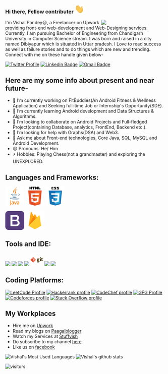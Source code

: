 ### Hi there, Fellow contributer <img src="https://raw.githubusercontent.com/ABSphreak/ABSphreak/master/gifs/Hi.gif" width="30px">
<img align='right' src='https://user-images.githubusercontent.com/5713670/87202985-820dcb80-c2b6-11ea-9f56-7ec461c497c3.gif' width='200"'>

I'm Vishal Pandey😃, a Freelancer on Upwork providing front-end web-development and Web-Designing services. Currently, I am pursuing Bachelor of Engineering from Chandigarh University in Computer Science stream. I was born and raised in a city named Dibiyapur which is situated in Uttar pradesh. I Love to read success as well as failure stories and to do things which are new and trending. Connect with me on these handle given below- <br>

<!-- <a href="https://twitter.com/VishalP22541789">
  <img align="left" alt="Vishal Pandey | Twitter" width="22px" src="https://raw.githubusercontent.com/peterthehan/peterthehan/master/assets/twitter.svg" />
</a> -->

<!-- Contact Profiles -->
[![Twitter Profile](https://img.shields.io/badge/Vishal-1DA1F2?style=flat-square&logo=twitter&logoColor=white&link=https://twitter.com/VishalP22541789)](https://twitter.com/VishalP22541789)
[![Linkedin Badge](https://img.shields.io/badge/-Vishal-blue?style=flat-square&logo=Linkedin&logoColor=white&link=https://www.linkedin.com/in/vishal-pandey-1a7a141b2)](https://www.linkedin.com/in/vishal-pandey-1a7a141b2) 
[![Gmail Badge](https://img.shields.io/badge/-Vishal-c14438?style=flat-square&logo=Gmail&logoColor=white&link=mailto:vishalps2606@gmail.com)](mailto:vishalps2606@gmail.com)

## Here are my some info about present and near future-

- 🔭 I’m currently working on FitBuddies(An Android Fitness & Wellness Application) and Seeking full-time Job or Internship's Opportunity(SDE).
- 🌱 I’m currently learning Android development and Data Structures & Algorithms.
- 👯 I’m looking to collaborate on Android Projects and Full-fledged Project(containing Database, analytics, FrontEnd, Backend etc.).
- 🤔 I’m looking for help with Graphs(DSA) and Web3.
- 💬 Ask me about Front-end technologies, Core Java, SQL, MySQL and Android Development.
- 😄 Pronouns: He/ Him
- ⚡ Hobbies: Playing Chess(not a grandmaster) and exploring the UNEXPLORED.

## Languages and Frameworks:  

<code><img height="60" src="https://raw.githubusercontent.com/github/explore/80688e429a7d4ef2fca1e82350fe8e3517d3494d/topics/java/java.png"></code>
<code><img height="60" src="https://raw.githubusercontent.com/github/explore/80688e429a7d4ef2fca1e82350fe8e3517d3494d/topics/html/html.png"></code>
<code><img height="60" src="https://raw.githubusercontent.com/github/explore/80688e429a7d4ef2fca1e82350fe8e3517d3494d/topics/css/css.png"></code>
<!-- <code><img height="60" src="https://raw.githubusercontent.com/github/explore/80688e429a7d4ef2fca1e82350fe8e3517d3494d/topics/javascript/javascript.png"></code> -->
<code><img height="60" src="https://raw.githubusercontent.com/github/explore/80688e429a7d4ef2fca1e82350fe8e3517d3494d/topics/bootstrap/bootstrap.png"></code>
<code><img height="60" src="https://raw.githubusercontent.com/github/explore/80688e429a7d4ef2fca1e82350fe8e3517d3494d/topics/firebase/firebase.png"></code>

## Tools and IDE:

<code><img height="40" src="https://img.shields.io/badge/IntelliJIDEA-000000.svg?style=for-the-badge&logo=intellij-idea&logoColor=white"/></code>
<code><img height="40" src="https://img.shields.io/badge/Visual_Studio_Code-0078D4?style=for-the-badge&logo=visual%20studio%20code&logoColor=white"/></code>
<code><img height="40" src="https://img.shields.io/badge/MySQL-005C84?style=for-the-badge&logo=mysql&logoColor=white"/></code>
<code><img height="40" src="https://img.shields.io/badge/Android_Studio-3DDC84?style=for-the-badge&logo=android-studio&logoColor=white"/></code>
<code><img height="40" src="https://raw.githubusercontent.com/github/explore/80688e429a7d4ef2fca1e82350fe8e3517d3494d/topics/git/git.png"></code>
<code><img height="40" src="https://img.shields.io/badge/Google_chrome-4285F4?style=for-the-badge&logo=Google-chrome&logoColor=white"/></code>
<code><img height="40" src="https://img.shields.io/badge/Figma-F24E1E?style=for-the-badge&logo=figma&logoColor=white" /></code>

## Coding Platforms:

[![LeetCode Profile](https://img.shields.io/badge/-LeetCode-FFA116?style=for-the-badge&logo=LeetCode&logoColor=white&link=https://leetcode.com/stuffvish_code)](https://leetcode.com/stuffvish_code)
[![Hackerrank profile](https://img.shields.io/badge/-Hackerrank-2EC866?style=for-the-badge&logo=HackerRank&logoColor=white&link=https://www.hackerrank.com/vishalps2606)](https://www.hackerrank.com/vishalps2606)
[![CodeChef profile](https://img.shields.io/badge/-CodeChef-5B4638?style=for-the-badge&logo=CodeChef&logoColor=white&link=https://www.codechef.com/users/stuffvish_code)](https://www.codechef.com/users/stuffvish_code)
[![GFG Profile](https://img.shields.io/badge/GeeksforGeeks-298D46?style=for-the-badge&logo=geeksforgeeks&logoColor=white&link=https://auth.geeksforgeeks.org/user/vishalps2606/practice)](https://auth.geeksforgeeks.org/user/vishalps2606/practice)
[![Codeforces profile](https://img.shields.io/badge/Codeforces-445f9d?style=for-the-badge&logo=Codeforces&logoColor=white&link=https://codeforces.com/profile/StuffVish)](https://codeforces.com/profile/StuffVish)
[![Stack Overflow profile](https://img.shields.io/badge/Stack_Overflow-FE7A16?style=for-the-badge&logo=stack-overflow&logoColor=white&link=https://stackoverflow.com/users/14377954/vishal)](https://stackoverflow.com/users/14377954/vishal)

## My Workplaces

- Hire me on [Upwork](https://www.upwork.com/freelancers/~0131aff109a781a4e7)
- Read my blogs on [Paagalblogger](https://paagalblogger.blogspot.com)
- Watch my Services at [Stuffvish](https://stuffvish.web.app)
- Do subscribe to my channel [here](https://www.youtube.com/channel/UCArwtWBWC202PFBVUOwOjiw/featured)
- Like us on [facebook](https://www.facebook.com/stuffvish)


<!-- Some Facts and Figures -->
![Vishal's Most Used Languages](https://github-readme-stats.vercel.app/api/top-langs/?username=vishalps2606)
![Vishal's github stats](https://github-readme-stats.vercel.app/api?username=vishalps2606&hide=["issues"]&show_icons=true&hide_border=true)

![visitors](https://visitor-badge.glitch.me/badge?page_id=vishalps2606.vishalps2606)
